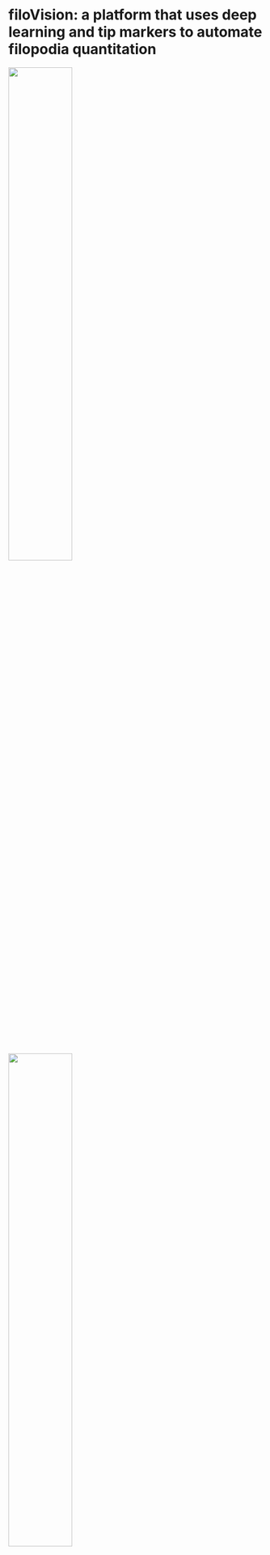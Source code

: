 # filoVision: a platform that uses deep learning and tip markers to automate filopodia quantitation

<img src="https://user-images.githubusercontent.com/67563125/228630157-8abc693a-b55b-4c0b-864a-ec48a7ea4582.jpg" width="50%" height="50%">
<img src='https://user-images.githubusercontent.com/67563125/228632317-c942e2a6-c063-4b03-99ff-204119d917a5.jpg' width=50% height=50%>

<img src='https://user-images.githubusercontent.com/67563125/228630382-f2ffdbf9-6220-4900-ae03-11e6e9f64756.jpg' width=50% height=50%>



## Description
filoVision contains two Google Colab notebooks, ["filoTips"](https://colab.research.google.com/drive/1mL7U63-lltjMoTKgpcUbhK-iV0GoYz3L) and ["filoSkeleton"](https://colab.research.google.com/drive/1-61DTdWYXMIecJqjE5nWMFue2JJBbuBj), used to automate the tedious act of quantifying filopodia. filoTips was developed to analyze the filopodia of cells expressing a fluorescent tip marker without requiring a labeled cytoskeleton. filoSkeleton, on the other hand, combines tip markers and actin labeling for when either labeling method alone is unsuccessful.

## Who should use this?
Anyone who spends a considerable amount of time quantifying filopodia and commonly expresses fluorescent tip markers in their experiments. They should also be willing to spend initial time training a deep learning model using ZeroCostDL4Mic.

## Getting Started
#### 1. Trial run a filoVision notebook using the evaluation data and default models (not required - click 'Code' and 'Download Zip' to download images)
#### 2. Train custom filoVision models on the user's data with the [ZeroCostDL4Mic](https://github.com/HenriquesLab/ZeroCostDL4Mic) framework
#### 3. Plug a custom model into one of the filoVision notebooks
#### 4. Run a filoVision notebook on future data for automated filopodia quantitation

### Dependencies
#### ZeroCostDL4Mic
Training a deep learning model on representative data is crucial for proper accuracy with just about any deep learning tool. Training these models can be challenging for those with minimal experience with libraries like TensorFlow and Keras. Thus, we exploited the impressive "ZeroCostDL4Mic" framework to empower anyone with the ability to train their own model and plug it into filoVision.

#### Hardware and software
Because the notebooks were developed in a Google Colab environment, the hardware and software dependencies for filoVision are minimal. Since filoVision runs in the cloud, most modern computers should be able to run it as long as they have access to the internet.

## How to cite this work

## Help
The most common source of error for new users is properly naming their files. If the user is running into errors, the first recommendation is to check that the files being run are named according to the instructions in the appropriate notebook.

## Authors
#### Casey Eddington
eddin022@umn.edu

#### Margaret A. Titus
titus004@umn.edu

## Acknowledgments
We would like to express our gratitude to Karl Petersen for creating the SEVEN imageJ macro, which served as inspiration for the filoVision platform, specifically filoTips. We are grateful to Ashley Arthur and Samuel Gonzalez for introducing us to Ilastik and the ZeroCostDL4Mic platform, respectively, which have greatly facilitated the training of custom filoVision models. We are also grateful to the majority of former members of the Titus lab whose raw imaging data contributed to the training dataset for the filoTips model. Additionally, we would like to thank Amy Crawford, Emma Hall, and Taylor Sulerud for testing and providing feedback on the filoVision platform, which helped us to troubleshoot and improve the platform. Finally, we would like to acknowledge the developers of ZeroCostDL4Mic, Google Colab, TensorFlow, Keras, and OpenCV, whose tools have made the development of filoVision possible.


